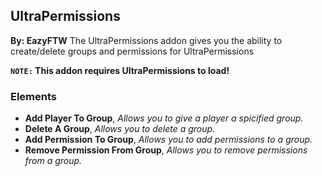 ## UltraPermissions
**By: EazyFTW**
The UltraPermissions addon gives you the ability to create/delete groups and permissions for UltraPermissions
<br>

**`NOTE:` This addon requires UltraPermissions to load!**
<br>

### Elements
* **Add Player To Group**, *Allows you to give a player a spicified group.*
* **Delete A Group**, *Allows you to delete a group.*
* **Add Permission To Group**, *Allows you to add permissions to a group.*
* **Remove Permission From Group**, *Allows you to remove permissions from a group.*
